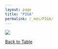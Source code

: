 ```yaml
---
layout: page
title: "PIGA"
permalink: /_mds/PIGA/
---
```


![](../../algns0/5HSAA080156_aln_report.png?raw=true)

[Back to Table](../../display)